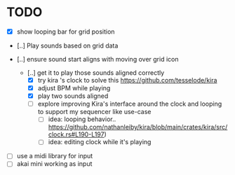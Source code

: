 # TODO

- [x] show looping bar for grid position
- [..] Play sounds based on grid data

- [..] ensure sound start aligns with moving over grid icon
  - [..] get it to play those sounds aligned correctly
    - [x] try kira 's clock to solve this https://github.com/tesselode/kira
    - [x] adjust BPM while playing
    - [x] play two sounds aligned
    - [ ] explore improving Kira's interface around the clock and looping to support my sequencer like use-case
      - [ ] idea: looping behavior.. https://github.com/nathanleiby/kira/blob/main/crates/kira/src/clock.rs#L190-L197)
      - [ ] idea: editing clock while it's playing
- [ ] use a midi library for input
- [ ] akai mini working as input
